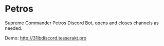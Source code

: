 # Petros
Supreme Commander Petros Discord Bot, opens and closes channels as needed.

Demo: http://31lbdiscord.tesserakt.pro
